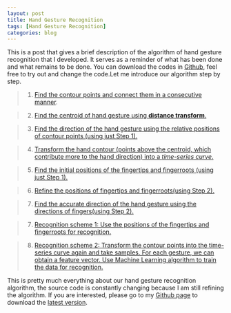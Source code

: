```yaml
---
layout: post
title: Hand Gesture Recognition
tags: [Hand Gesture Recognition]
categories: blog
---
```


This is a post that gives a brief description of the algorithm of hand gesture recognition that I developed. It serves as a reminder of what has been done and what remains to be done. You can download the codes in [Github](https://github.com/imkaywu/Gesture-Recognition-SVM), feel free to try out and change the code.Let me introduce our algorithm step by step.

> 1. [Find the contour points and connect them in a consecutive manner](http://imkaywu.com/2013/11/23/Find-the-contour-of-the-hand-gestures.html).

> 2. [Find the centroid of hand gesture using **distance transform**.](http://imkaywu.com/2013/11/23/Find-the-centroid-of-the-hand-gestures.html)

> 3. [Find the direction of the hand gesture using the relative positions of contour points (using just Step 1).](http://imkaywu.com/2013/11/23/Find-the-direction-of-hand-gestures.html)

> 4. [Transform the hand contour (points above the centroid, which contribute more to the hand direction) into a *time-series curve*.](http://imkaywu.com/2013/11/23/Transform-to-time-series-curve.html)

> 5. [Find the initial positions of the fingertips and fingerroots (using just Step 1).](http://imkaywu.com/2013/11/24/Find-the-fingertips-and-fingerroots.html)

> 6. [Refine the positions of fingertips and fingerroots(using Step 2).](http://imkaywu.com/2013/11/24/Find-the-fingertips-and-fingerroots.html)

> 7. [Find the accurate direction of the hand gesture using the directions of fingers(using Step 2).](http://imkaywu.com/2013/11/23/Find-the-direction-of-hand-gestures.html)

> 7. [Recognition scheme 1: Use the positions of the fingertips and fingerroots for recognition.](http://imkaywu.com/2013/11/23/two-recognition-schemes.html)

> 8. [Recognition scheme 2: Transform the contour points into the time-series curve again and take samples. For each gesture, we can obtain a feature vector. Use Machine Learning algorithm to train the data for recognition.](http://imkaywu.com/2013/11/23/two-recognition-schemes.html)

This is pretty much everything about our hand gesture recognition algorithm, the source code is constantly changing because I am still refining the algorithm. If you are interested, please go to my [Github page](https://github.com/imkaywu/) to download the [latest version](https://github.com/imkaywu/Gesture-Recognition-SVM).
